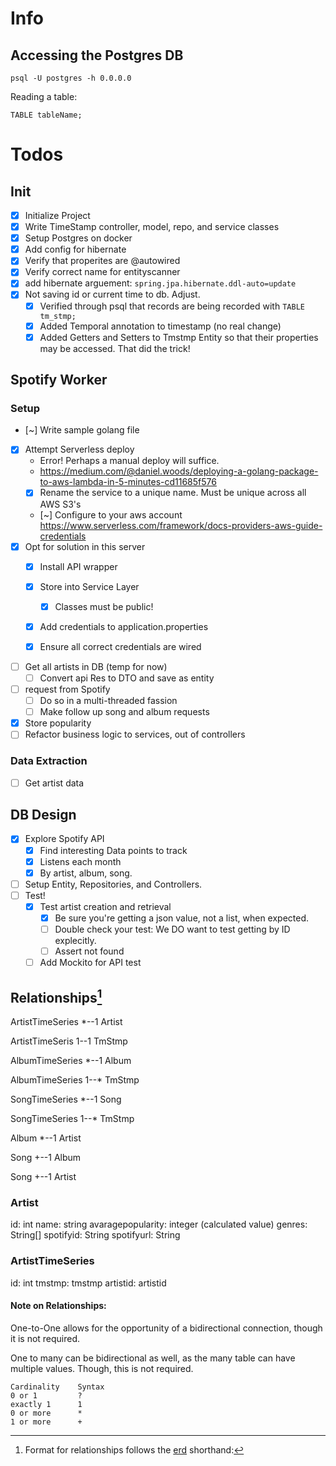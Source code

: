 # Info

## Accessing the Postgres DB

```
psql -U postgres -h 0.0.0.0
```
Reading a table:

```
TABLE tableName;
```

# Todos

## Init

- [X] Initialize Project
- [X] Write TimeStamp controller, model, repo, and service classes
- [X] Setup Postgres on docker
- [X] Add config for hibernate
- [X] Verify that properites are @autowired
- [X] Verify correct name for entityscanner
- [X] add hibernate arguement: `spring.jpa.hibernate.ddl-auto=update`
- [X] Not saving id or current time to db. Adjust.
	- [X] Verified through psql that records are being recorded with `TABLE tm_stmp;`
	- [X] Added Temporal annotation to timestamp (no real change)
	- [X] Added Getters and Setters to Tmstmp Entity so that their properties may be accessed. That did the trick!

## Spotify Worker

### Setup
- [~] Write sample golang file
- [X] Attempt Serverless deploy
	- Error! Perhaps a manual deploy will suffice.
	- https://medium.com/@daniel.woods/deploying-a-golang-package-to-aws-lambda-in-5-minutes-cd11685f576
	- [X] Rename the service to a unique name. Must be unique across all AWS S3's
	- [~] Configure to your aws account https://www.serverless.com/framework/docs-providers-aws-guide-credentials
- [X] Opt for solution in this server
	- [X] Install API wrapper
	- [X] Store into Service Layer
		- [X] Classes must be public!
	- [X] Add credentials to application.properties

	- [X] Ensure all correct credentials are wired
- [ ] Get all artists in DB (temp for now)
	- [ ] Convert api Res to DTO and save as entity
- [ ] request from Spotify
	- [ ] Do so in a multi-threaded fassion
	- [ ] Make follow up song and album requests
- [X] Store popularity
- [ ] Refactor business logic to services, out of controllers

### Data Extraction

- [ ] Get artist data

## DB Design
- [X] Explore Spotify API
	- [X] Find interesting Data points to track
	- [X] Listens each month
	- [X] By artist, album, song.
- [ ] Setup Entity, Repositories, and Controllers.
- [ ] Test!
	- [X] Test artist creation and retrieval
		- [X] Be sure you're getting a json value, not a list, when expected.
		- [ ] Double check your test: We DO want to test getting by ID explecitly.
		- [ ] Assert not found
	- [ ] Add Mockito for API test

## Relationships[^1]

ArtistTimeSeries *--1 Artist

ArtistTimeSeris 1--1 TmStmp

AlbumTimeSeries *--1 Album

AlbumTimeSeries 1--* TmStmp

SongTimeSeries *--1 Song

SongTimeSeries 1--* TmStmp

Album *--1 Artist

Song +--1 Album

Song +--1 Artist


### Artist

id: int
name: string
avaragepopularity: integer (calculated value)
genres: String[]
spotifyid: String
spotifyurl: String

### ArtistTimeSeries

id: int
tmstmp: tmstmp
artistid: artistid

#### Note on Relationships:

One-to-One allows for the opportunity of a bidirectional connection, though it is not required.

One to many can be bidirectional as well, as the many table can have multiple values. Though, this is not required.

[^1]: Format for relationships follows the [erd](https://github.com/BurntSushi/erd) shorthand:
```
Cardinality    Syntax
0 or 1         ?
exactly 1      1
0 or more      *
1 or more      +
```
